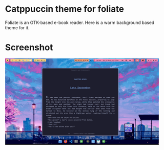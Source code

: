 # Catppuccin theme for foliate
Foliate is an GTK-based e-book reader. Here is a warm background based theme for it. 

# Screenshot 
<p align="center">
    <img src="../../assets/foliate.png" />
</p>
